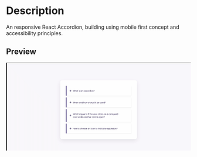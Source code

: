 # Description

An responsive React Accordion, building using mobile first concept and accessibility principles.

## Preview

![preview](./public/preview.gif)
